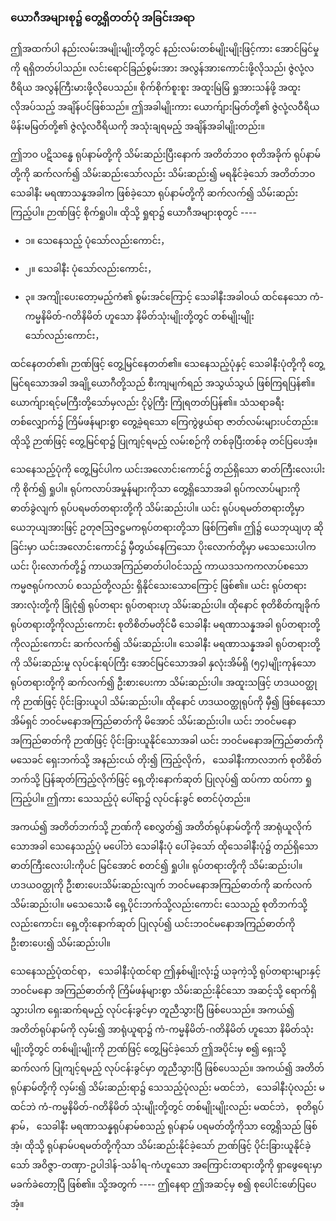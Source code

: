 ### ယောဂီအများစု၌ တွေ့ရှိတတ်ပုံ အခြင်းအရာ

ဤအထက်ပါ နည်းလမ်းအမျိုးမျိုးတို့တွင် နည်းလမ်းတစ်မျိုးမျိုးဖြင့်ကား အောင်မြင်မှုကို ရရှိတတ်ပါသည်။ 
လင်းရောင်ခြည်စွမ်းအား အလွန်အားကောင်းဖို့လိုသည်၊ ဇွဲလုံ့လဝီရိယ အလွန်ကြီးမားဖို့လိုပေသည်။ 
စိုက်စိုက်စူးစူး အထူးမြဲမြံ ရှုအားသန်ဖို့ အထူးလိုအပ်သည့် အချိန်ပင်ဖြစ်သည်။ 
ဤအခါမျိုးကား ယောက်ျားမြတ်တို့၏ ဇွဲလုံ့လဝီရိယ မိန်းမမြတ်တို့၏ ဇွဲလုံ့လဝီရိယကို အသုံးချရမည့် အချိန်အခါမျိုးတည်း။

ဤဘဝ ပဋိသန္ဓေ ရုပ်နာမ်တို့ကို သိမ်းဆည်းပြီးနောက် အတိတ်ဘဝ စုတိအခိုက် ရုပ်နာမ်တို့ကို ဆက်လက်၍ သိမ်းဆည်းသော်လည်း သိမ်းဆည်း၍ မရနိုင်ခဲ့သော် အတိတ်ဘဝ သေခါနီး မရဏာသန္နအခါက ဖြစ်ခဲ့သော ရုပ်နာမ်တို့ကို ဆက်လက်၍ သိမ်းဆည်းကြည့်ပါ။ ဉာဏ်ဖြင့် စိုက်ရှုပါ။ 
ထိုသို့ ရှုရာ၌ ယောဂီအများစုတွင် ----

- ၁။ သေနေသည့် ပုံသော်လည်းကောင်း，

- ၂။ သေခါနီး ပုံသော်လည်းကောင်း，

- ၃။ အကျိုးပေးတော့မည့်ကံ၏ စွမ်းအင်ကြောင့် သေခါနီးအခါဝယ် ထင်နေသော ကံ-ကမ္မနိမိတ်-ဂတိနိမိတ် ဟူသော နိမိတ်သုံးမျိုးတို့တွင် တစ်မျိုးမျိုးသော်လည်းကောင်း，

ထင်နေတတ်၏၊ ဉာဏ်ဖြင့် တွေ့မြင်နေတတ်၏။ 
သေနေသည့်ပုံနှင့် သေခါနီးပုံတို့ကို တွေ့မြင်ရသောအခါ အချို့ယောဂီတို့သည် စီးကျမျက်ရည် အသွယ်သွယ် ဖြစ်ကြရပြန်၏။ 
ယောက်ျားရင့်မကြီးတို့သော်မှလည်း ငိုပွဲကြီး ကြုံရတတ်ပြန်၏။ 
သံသရာခရီးတစ်လျှောက်၌ ကြိမ်ဖန်များစွာ တွေ့ခဲ့ရသော ကြေကွဲဖွယ်ရာ ဇာတ်လမ်းများပင်တည်း။ 
ထိုသို့ ဉာဏ်ဖြင့် တွေ့မြင်ရာ၌ ပြုကျင့်ရမည့် လမ်းစဉ်ကို တစ်ခုပြီးတစ်ခု တင်ပြပေအံ့။

သေနေသည့်ပုံကို တွေ့မြင်ပါက ယင်းအလောင်းကောင်၌ တည်ရှိသော ဓာတ်ကြီးလေးပါးကို စိုက်၍ ရှုပါ။ 
ရုပ်ကလာပ်အမှုန်များကိုသာ တွေ့ရှိသောအခါ ရုပ်ကလာပ်များကို ဓာတ်ခွဲလျက် ရုပ်ပရမတ်တရားတို့ကို သိမ်းဆည်းပါ။ 
ယင်း ရုပ်ပရမတ်တရားတို့မှာ ယေဘုယျအားဖြင့် ဥတုဇဩဇဋ္ဌမကရုပ်တရားတို့သာ ဖြစ်ကြ၏။ 
ဤ၌ ယေဘုယျဟု ဆိုခြင်းမှာ ယင်းအလောင်းကောင်၌ မှီတွယ်နေကြသော ပိုးလောက်တို့မှာ မသေသေးပါက ယင်း ပိုးလောက်တို့၌ ကာယအကြည်ဓာတ်ပါဝင်သည့် ကာယဒသကကလာပ်စသော ကမ္မဇရုပ်ကလာပ် စသည်တို့လည်း ရှိနိုင်သေးသောကြောင့် ဖြစ်၏။ 
ယင်း ရုပ်တရားအားလုံးတို့ကို ခြုံငုံ၍ ရုပ်တရား ရုပ်တရားဟု သိမ်းဆည်းပါ။ 
ထိုနောင် စုတိစိတ်ကျခိုက် ရုပ်တရားတို့ကိုလည်းကောင်း စုတိစိတ်မတိုင်မီ သေခါနီး မရဏာသန္နအခါ ရုပ်တရားတို့ကိုလည်းကောင်း ဆက်လက်၍ သိမ်းဆည်းပါ။ 
သေခါနီး မရဏာသန္နအခါ ရုပ်တရားတို့ကို သိမ်းဆည်းမှု လုပ်ငန်းရပ်ကြီး အောင်မြင်သောအခါ နှလုံးအိမ်ရှိ (၅၄)မျိုးကုန်သော ရုပ်တရားတို့ကို ဆက်လက်၍ ဦးစားပေးကာ သိမ်းဆည်းပါ။ 
အထူးသဖြင့် ဟဒယဝတ္ထုကို ဉာဏ်ဖြင့် ပိုင်းခြားယူပါ သိမ်းဆည်းပါ။ 
ထိုနောင် ဟဒယဝတ္ထုရုပ်ကို မှီ၍ ဖြစ်နေသော အိမ်ရှင် ဘဝင်မနောအကြည်ဓာတ်ကို မိအောင် သိမ်းဆည်းပါ။ 
ယင်း ဘဝင်မနောအကြည်ဓာတ်ကို ဉာဏ်ဖြင့် ပိုင်းခြားယူနိုင်သောအခါ ယင်း ဘဝင်မနောအကြည်ဓာတ်ကို မသေခင် ရှေးဘက်သို့ အနည်းငယ် တိုး၍ ကြည့်လိုက်， သေခါနီးကာလဘက် စုတိစိတ်ဘက်သို့ ပြန်ဆုတ်ကြည့်လိုက်ဖြင့် ရှေ့တိုးနောက်ဆုတ် ပြုလုပ်၍ ထပ်ကာ ထပ်ကာ ရှုကြည့်ပါ။ 
ဤကား သေသည့်ပုံ ပေါ်ရာ၌ လုပ်ငန်းခွင် စတင်ပုံတည်း။

အကယ်၍ အတိတ်ဘက်သို့ ဉာဏ်ကို စေလွှတ်၍ အတိတ်ရုပ်နာမ်တို့ကို အာရုံယူလိုက်သောအခါ သေနေသည့်ပုံ မပေါ်ဘဲ သေခါနီးပုံ ပေါ်ခဲ့သော် ထိုသေခါနီးပုံ၌ တည်ရှိသော ဓာတ်ကြီးလေးပါးကိုပင် မြင်အောင် စတင်၍ ရှုပါ။ 
ရုပ်တရားတို့ကို သိမ်းဆည်းပါ။ 
ဟဒယဝတ္ထုကို ဦးစားပေးသိမ်းဆည်းလျက် ဘဝင်မနောအကြည်ဓာတ်ကို ဆက်လက် သိမ်းဆည်းပါ။ 
မသေသေးမီ ရှေ့ပိုင်းဘက်သို့လည်းကောင်း သေသည့် စုတိဘက်သို့ လည်းကောင်း၊ ရှေ့တိုးနောက်ဆုတ် ပြုလုပ်၍ ယင်းဘဝင်မနောအကြည်ဓာတ်ကို ဦးစားပေး၍ သိမ်းဆည်းပါ။

သေနေသည့်ပုံထင်ရာ， သေခါနီးပုံထင်ရာ ဤနှစ်မျိုးလုံး၌ ယခုကဲ့သို့ ရုပ်တရားများနှင့် ဘဝင်မနော အကြည်ဓာတ်ကို ကြိမ်ဖန်များစွာ သိမ်းဆည်းနိုင်သော အဆင့်သို့ ရောက်ရှိသွားပါက ရှေးဆက်ရမည့် လုပ်ငန်းခွင်မှာ တူညီသွားပြီ ဖြစ်ပေသည်။ 
အကယ်၍ အတိတ်ရုပ်နာမ်ကို လှမ်း၍ အာရုံယူရာ၌ ကံ-ကမ္မနိမိတ်-ဂတိနိမိတ် ဟူသော နိမိတ်သုံးမျိုးတို့တွင် တစ်မျိုးမျိုးကို ဉာဏ်ဖြင့် တွေ့မြင်ခဲ့သော် ဤအပိုင်းမှ စ၍ ရှေးသို့ ဆက်လက် ပြုကျင့်ရမည့် လုပ်ငန်းခွင်မှာ တူညီသွားပြီ ဖြစ်ပေသည်။ 
အကယ်၍ အတိတ်ရုပ်နာမ်တို့ကို လှမ်း၍ သိမ်းဆည်းရာ၌ သေသည့်ပုံလည်း မထင်ဘဲ， သေခါနီးပုံလည်း မထင်ဘဲ ကံ-ကမ္မနိမိတ်-ဂတိနိမိတ် သုံးမျိုးတို့တွင် တစ်မျိုးမျိုးလည်း မထင်ဘဲ， စုတိရုပ်နာမ်， သေခါနီး မရဏာသန္နရုပ်နာမ်စသည့် ရုပ်နာမ် ပရမတ်တို့ကိုသာ တွေ့ရှိသည် ဖြစ်အံ့၊ ထိုသို့ ရုပ်နာမ်ပရမတ်တို့ကိုသာ သိမ်းဆည်းနိုင်ခဲ့သော် ဉာဏ်ဖြင့် ပိုင်းခြားယူနိုင်ခဲ့သော် အဝိဇ္ဇာ-တဏှာ-ဥပါဒါန်-သင်္ခါရ-ကံဟူသော အကြောင်းတရားတို့ကို ရှာဖွေရေးမှာ မခက်ခဲတော့ပြီ ဖြစ်၏။ 
သို့အတွက် ---- ဤနေရာ ဤအဆင့်မှ စ၍ စုပေါင်းဖော်ပြပေအံ့။